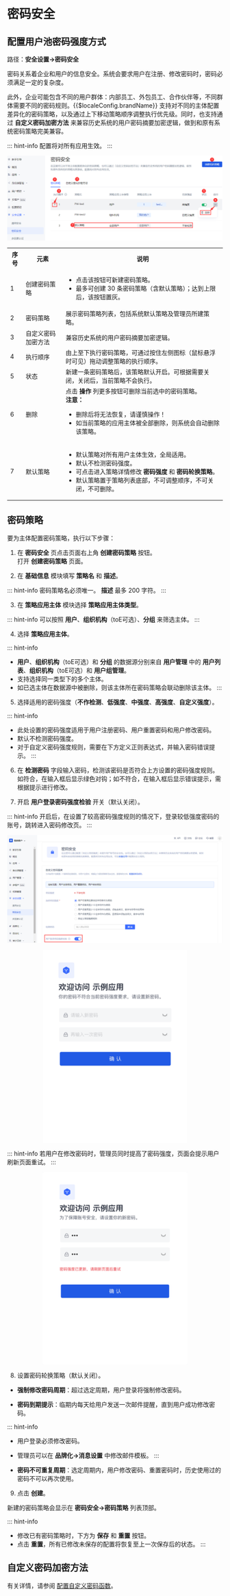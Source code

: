 # 密码安全

<LastUpdated/>

## 配置用户池密码强度方式

路径：**安全设置->密码安全**

密码关系着企业和用户的信息安全。系统会要求用户在注册、修改密码时，密码必须满足一定的复杂度。

此外，企业可能包含不同的用户群体：内部员工、外包员工、合作伙伴等，不同群体需要不同的密码规则。{{$localeConfig.brandName}} 支持对不同的主体配置差异化的密码策略，以及通过上下移动策略顺序调整执行优先级。同时，也支持通过 **自定义密码加密方法** 来兼容历史系统的用户密码摘要加密逻辑，做到和原有系统密码策略完美兼容。

::: hint-info
配置将对所有应用生效。
::: 

![](./images/pw-security-overview.png)

<table>
<tr>
<th>序号</th>
<th>元素</th>
<th>说明</th>
</tr>

<tr>
<td valign="center">1</td>
<td>创建密码策略</td>
<td>
<ul>
<li>点击该按钮可新建密码策略。</li>
<li>最多可创建 30 条密码策略（含默认策略）；达到上限后，该按钮置灰。</li>
</ul></td>
</tr>

<tr>
<td valign="center">2</td>
<td>密码策略</td>
<td>展示密码策略列表，包括系统默认策略及管理员所建策略。</td>
</tr>

<tr>
<td valign="center">3</td>
<td>自定义密码加密方法</td>
<td>兼容历史系统的用户密码摘要加密逻辑。</td>
</tr>

<tr>
<td valign="center">4</td>
<td>执行顺序</td>
<td>由上至下执行密码策略，可通过按住左侧图标（鼠标悬浮时可见）拖动调整策略的执行顺序。</td>
</tr>

<tr>
<td valign="center">5</td>
<td>状态</td>
<td>新建一条密码策略后，该策略默认开启。可根据需要关闭，关闭后，当前策略不会执行。</td>
</tr>

<tr>
<td valign="center">6</td>
<td>删除</td>
<td>点击 <b>操作</b> 列更多按钮可删除当前选中的密码策略。</br><b>注意：</b></br>
<ul>
<li>删除后将无法恢复，请谨慎操作！</li>
<li>如当前策略的应用主体被全部删除，则系统会自动删除该策略。</li>
</ul>
</td>
</tr>

<tr>
<td valign="center">7</td>
<td>默认策略</td>
<td>
<ul>
<li>默认策略对所有用户主体生效，全局适用。</li>
<li>默认不检测密码强度。</li>
<li>可点击进入策略详情修改 <b>密码强度</b> 和 <b>密码轮换策略</b>。</li>
<li>默认策略置于策略列表底部，不可调整顺序，不可关闭，不可删除。</li>
</ul>
</td>
</tr>
</table>

## 密码策略

要为主体配置密码策略，执行以下步骤：

1. 在 **密码安全** 页点击页面右上角 **创建密码策略** 按钮。</br>打开 **创建密码策略** 页面。

2. 在 **基础信息** 模块填写 **策略名** 和 **描述**。

::: hint-info
密码策略名必须唯一。
**描述** 最多 200 字符。
::: 

3. 在 **策略应用主体** 模块选择 **策略应用主体类型**。

::: hint-info
可以按照 **用户**、**组织机构**（toE可选）、**分组** 来筛选主体。
::: 

4. 选择 **策略应用主体**。

::: hint-info
* **用户**、**组织机构**（toE可选）和 **分组** 的数据源分别来自 **用户管理** 中的 **用户列表**、**组织机构**（toE可选）和 **用户组管理**。
* 支持选择同一类型下的多个主体。
* 如已选主体在数据源中被删除，则该主体所在密码策略会联动删除该主体。
::: 

5. 选择适用的密码强度（**不作检测**、**低强度**、**中强度**、**高强度**、**自定义强度**）。

::: hint-info
* 此处设置的密码强度适用于用户注册密码、用户重置密码和用户修改密码。
* 默认不检测密码强度。
* 对于自定义密码强度规则，需要在下方定义正则表达式，并输入密码错误提示。
::: 

6. 在 **检测密码** 字段输入密码，检测该密码是否符合上方设置的密码强度规则。</br>如符合，在输入框后显示绿色对钩；如不符合，在输入框后显示错误提示，需根据提示进行修改。

7. 开启 **用户登录密码强度检验** 开关（默认关闭）。

::: hint-info
开启后，在设置了较高密码强度规则的情况下，登录较低强度密码的账号，跳转进入密码修改页。
::: 

![](./images/pw-strength.png)

<img src="./images/prompt-pw-modify.png" height=450 style="display:block;margin: 0 auto;">

::: hint-info
若用户在修改密码时，管理员同时提高了密码强度，页面会提示用户刷新页面重试。
:::

<img src="./images/pw-strength-updated.png" height=450 style="display:block;margin: 0 auto;">

8. 设置密码轮换策略（默认关闭）。

* **强制修改密码周期**：超过选定周期，用户登录将强制修改密码。

* **密码到期提示**：临期内每天给用户发送一次邮件提醒，直到用户成功修改密码。

::: hint-info
* 用户登录必须修改密码。
* 管理员可以在 **品牌化->消息设置** 中修改邮件模板。
:::

* **密码不可重复周期**：选定周期内，用户修改密码、重置密码时，历史使用过的密码不可以再次使用。

9. 点击 **创建**。

新建的密码策略会显示在 **密码安全->密码策略** 列表顶部。

::: hint-info
* 修改已有密码策略时，下方为 **保存** 和 **重置** 按钮。
* 点击 **重置**，所有已修改未保存的配置将恢复至上一次保存后的状态。
::: 

## 自定义密码加密方法

有关详情，请参阅 [配置自定义密码函数]( /guides/extensibility/custom-password-script.md)。
